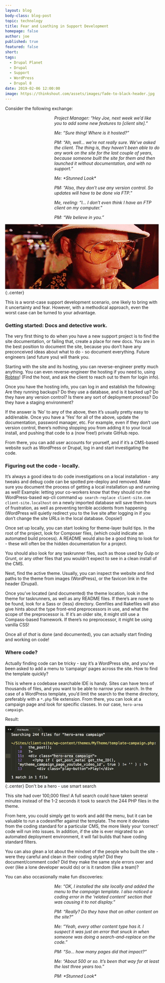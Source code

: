 ```yaml
---
layout: blog
body-class: blog-post
topic: technology
title: Fear and Loathing in Support Development
homepage: false
author: joe
published: true
featured: false
short:
tags:
  - Drupal Planet
  - Drupal
  - Support
  - WordPress
  - Drupal 8
date: 2019-02-06 12:00:00
image: https://thinkshout.com/assets/images/fade-to-black-header.jpg
---
```

Consider the following exchange:

<p style="padding-left: 10rem"><em>Project Manager: “Hey Joe, next week we’d like you to add some new features to [client site].”</em></p>

<p style="padding-left: 10rem"><em>Me: “Sure thing! Where is it hosted?”</em></p>

<p style="padding-left: 10rem"><em>PM: “Ah, well… we’re not really sure. We’ve asked the client. The thing is, they haven’t been able to do any work on the site for the last couple of years, because someone built the site for them and then launched it without documentation, and with no support.”</em></p>

<p style="padding-left: 10rem"><em>Me: *Stunned Look*</em></p>

<p style="padding-left: 10rem"><em>PM: “Also, they don’t use any version control. So updates will have to be done via FTP.”</em></p>

<p style="padding-left: 10rem"><em>Me, reeling: “I… I don’t even think I have an FTP client on my computer.”</em></p>

<p style="padding-left: 10rem"><em>PM: “We believe in you.”</em></p>

![Worst Case Scenario](/assets/images/blog/FaL-documentation.gif)
{:.center}

This is a worst-case support development scenario, one likely to bring with it uncertainty and fear. However, with a methodical approach, even the worst case can be turned to your advantage.

### Getting started: Docs and detective work.

The very first thing to do when you have a new support project is to find the site documentation, or failing that, create a place for new docs. You are in the best position to document the site, because you don’t have any preconceived ideas about what to do - so document everything. Future engineers (and future you) will thank you.

Starting with the site and its hosting, you can reverse-engineer pretty much anything. You can even reverse-engineer the hosting if you need to, using [Robtex](https://www.robtex.com/)! (Find the host, and ask the client to reach out to them for login info).

Once you have the hosting info, you can log in and establish the following:
Are they running backups?
Do they use a database, and is it backed up?
Do they have any version control?
Is there any sort of deployment process?
Do they have a staging environment?

If the answer is ‘No’ to any of the above, then it’s usually pretty easy to add/enable. Once you have a ‘Yes’ for all of the above, update the documentation, password manager, etc. For example, even if they don’t use version control, there’s nothing stopping you from adding it to your local install, and pushing that code to a (now free!) private GitHub repo. 

From there, you can add user accounts for yourself, and if it’s a CMS-based website such as WordPress or Drupal, log in and start investigating the code. 

### Figuring out the code - locally.

It’s always a good idea to do code investigations on a local installation - any tweaks and debug code can be spotted pre-deploy and removed. Make sure you document the process of getting a local installation up and running as well! Example: letting your co-workers know that they should run the WordPress-based  wp-cli command `wp search-replace client-site.com client-site.localhost` on a newly imported database will save them hours of frustration, as well as preventing terrible accidents from happening (WordPress will quietly redirect you to the live site after logging in if you don’t change the site URLs in the local database. Oopsie!)

Once set up locally, you can start looking for theme-layer build tips. In the root of the project, look for Composer files, (which could indicate an automated build process). A README would also be a good thing to look for - these will often be the hidden documentation for a project.

You should also look for any taskrunner files, such as those used by Gulp or Grunt, or any other files that you wouldn’t expect to see in a clean install of the CMS.

Next, find the active theme. Usually, you can inspect the website and find paths to the theme from images (WordPress), or the favicon link in the header (Drupal).

Once you’ve located (and documented) the theme location, look in the theme for taskrunners, as well as any README files. If there’s are none to be found, look for a Sass or {less} directory. Gemfiles and Rakefiles will also give hints about the type front-end preprocessors in use, and what the scope of the preprocessor is. If it’s an older site, it might still use a Compass-based framework. If there’s no preprocessor, it might be using vanilla CSS!

Once all of _that_ is done (and documented), you can actually start finding and working on code!

### Where code?

Actually finding code can be tricky - say it’s a WordPress site, and you’ve been asked to add a menu to ‘campaign’ pages across the site. How to find the template quickly?

This is where a codebase searchable IDE is handy. Sites can have tens of thousands of files, and you want to be able to narrow your search. In the case of a WordPress template, you’d limit the search to the theme directory, preferably with a `*.php` file extension. From there, you can look at a campaign page and look for specific classes. In our case, `hero-area campaign`.

Result:

![IDE Search Result](/assets/images/blog/find-result.jpg)
{:.center}
<span class="caption"><i class="fa fa-caret-up"></i>Don't be a hero - use smart search</span>

This site had over 100,000 files! A full search could have taken several minutes instead of the 1-2 seconds it took to search the 244 PHP files in the theme.

From here, you could simply get to work and add the menu, but it can be valuable to run a codesniffer against the template. The more it deviates from the coding standard for a particular CMS, the more likely your ‘correct’ code will run into issues. In addition, if the site is ever migrated to an automated deployment environment, it will fail builds that have coding standard filters.

You can also glean a lot about the mindset of the people who built the site - were they careful and clean in their coding style? Did they document/comment code? Did they make the same style errors over and over (like a lone developer would do) or is it random (like a team)?

You can also occasionally make fun discoveries:

<p style="padding-left: 10rem"><em>Me: “OK, I installed the site locally and added the menu to the campaign template. I also noticed a coding error in the ‘related content’ section that was causing it to not display.”</em></p>

<p style="padding-left: 10rem"><em>PM: “Really?  Do they have that on other content on the site?”</em></p>

<p style="padding-left: 10rem"><em>Me: “Yeah, every other content type has it. I suspect it was just an error that snuck in when someone was doing a search-and-replace on the code.”</em></p>

<p style="padding-left: 10rem"><em>PM: “So… how many pages did that impact?”
</em></p>
<p style="padding-left: 10rem"><em>Me: “About 500 or so. It’s been that way for at least the last three years too.”</em></p>

<p style="padding-left: 10rem"><em>PM: *Stunned Look*
</em></p>
